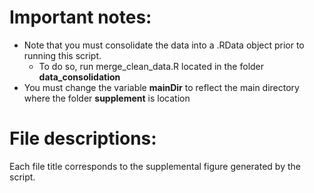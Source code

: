 # **Important notes:**
* Note that you must consolidate the data into a .RData object prior to running this script. 
  * To do so, run merge_clean_data.R located in the folder **data_consolidation**
* You must change the variable **mainDir** to reflect the main directory where the folder **supplement** is location

# File descriptions:
Each file title corresponds to the supplemental figure generated by the script.
